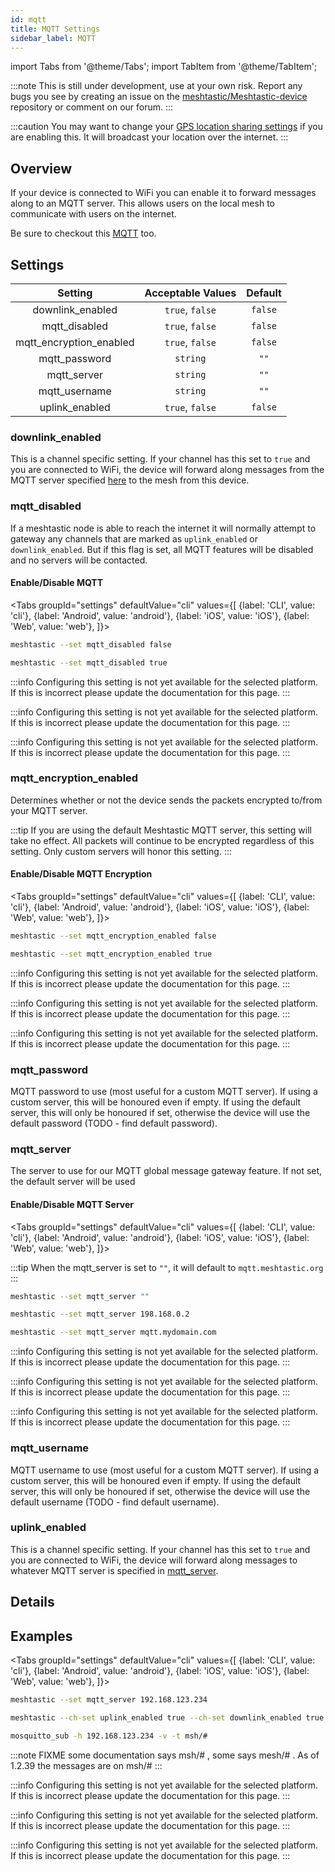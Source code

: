 ```yaml
---
id: mqtt
title: MQTT Settings
sidebar_label: MQTT
---
```


import Tabs from '@theme/Tabs';
import TabItem from '@theme/TabItem';

:::note
This is still under development, use at your own risk. Report any bugs you see by creating an issue on the [meshtastic/Meshtastic-device](https://github.com/meshtastic/Meshtastic-device) repository or comment on our forum.
:::

:::caution
You may want to change your [GPS location sharing settings](gps#location_share) if you are enabling this. It will broadcast your location over the internet.
:::

## Overview

If your device is connected to WiFi you can enable it to forward messages along to an MQTT server. This allows users on the local mesh to communicate with users on the internet.

Be sure to checkout this [MQTT](https://meshtastic.org/docs/software/other/mqtt) too.

## Settings

| Setting | Acceptable Values | Default |
| :-----: | :---------------: | :-----: |
| downlink_enabled | `true`, `false` | `false` |
| mqtt_disabled | `true`, `false` | `false` |
| mqtt_encryption_enabled | `true`, `false` | `false` |
| mqtt_password | `string` | `""` |
| mqtt_server | `string` | `""` |
| mqtt_username | `string` | `""` |
| uplink_enabled | `true`, `false` | `false` |

### downlink_enabled

This is a channel specific setting. If your channel has this set to `true` and you are connected to WiFi, the device will forward along messages from the MQTT server specified [here](#mqtt_server) to the mesh from this device.

### mqtt_disabled

If a meshtastic node is able to reach the internet it will normally attempt to gateway any channels that are marked as `uplink_enabled` or `downlink_enabled`. But if this flag is set, all MQTT features will be disabled and no servers will be contacted.

#### Enable/Disable MQTT
<Tabs
  groupId="settings"
  defaultValue="cli"
  values={[
    {label: 'CLI', value: 'cli'},
    {label: 'Android', value: 'android'},
    {label: 'iOS', value: 'iOS'},
    {label: 'Web', value: 'web'},
  ]}>
  <TabItem value="cli">

  ```bash title="Enable MQTT (Default)"
  meshtastic --set mqtt_disabled false
  ```
  ```bash title="Disable MQTT"
  meshtastic --set mqtt_disabled true
  ```

  </TabItem>
  <TabItem value="android">

:::info
Configuring this setting is not yet available for the selected platform. If this is incorrect please update the documentation for this page.
:::

  </TabItem>
  <TabItem value="iOS">

:::info
Configuring this setting is not yet available for the selected platform. If this is incorrect please update the documentation for this page.
:::

  </TabItem>
  <TabItem value="web">

:::info
Configuring this setting is not yet available for the selected platform. If this is incorrect please update the documentation for this page.
:::

  </TabItem>
</Tabs>

### mqtt_encryption_enabled

Determines whether or not the device sends the packets encrypted to/from your MQTT server.

:::tip
If you are using the default Meshtastic MQTT server, this setting will take no effect. All packets will continue to be encrypted regardless of this setting. Only custom servers will honor this setting.
:::

#### Enable/Disable MQTT Encryption
<Tabs
  groupId="settings"
  defaultValue="cli"
  values={[
    {label: 'CLI', value: 'cli'},
    {label: 'Android', value: 'android'},
    {label: 'iOS', value: 'iOS'},
    {label: 'Web', value: 'web'},
  ]}>
  <TabItem value="cli">

  ```bash title="Enable MQTT Encryption (Default)"
  meshtastic --set mqtt_encryption_enabled false
  ```
  ```bash title="Disable MQTT Encryption"
  meshtastic --set mqtt_encryption_enabled true
  ```

  </TabItem>
  <TabItem value="android">

:::info
Configuring this setting is not yet available for the selected platform. If this is incorrect please update the documentation for this page.
:::

  </TabItem>
  <TabItem value="iOS">

:::info
Configuring this setting is not yet available for the selected platform. If this is incorrect please update the documentation for this page.
:::

  </TabItem>
  <TabItem value="web">

:::info
Configuring this setting is not yet available for the selected platform. If this is incorrect please update the documentation for this page.
:::

  </TabItem>
</Tabs>

### mqtt_password

MQTT password to use (most useful for a custom MQTT server). If using a custom server, this will be honoured even if empty. If using the default server, this will only be honoured if set, otherwise the device will use the default password (TODO - find default password).

### mqtt_server

The server to use for our MQTT global message gateway feature. If not set, the default server will be used

#### Enable/Disable MQTT Server
<Tabs
  groupId="settings"
  defaultValue="cli"
  values={[
    {label: 'CLI', value: 'cli'},
    {label: 'Android', value: 'android'},
    {label: 'iOS', value: 'iOS'},
    {label: 'Web', value: 'web'},
  ]}>
  <TabItem value="cli">

:::tip
When the mqtt_server is set to `""`, it will default to `mqtt.meshtastic.org`
:::

  ```bash title="Enable MQTT Server - Public Meshtastic MQTT Server (Default)"
  meshtastic --set mqtt_server ""
  ```
  ```bash title="Enable MQTT Server - Personal MQTT Server (by IP)"
  meshtastic --set mqtt_server 198.168.0.2
  ```
  ```bash title="Enable MQTT Server - Personal MQTT Server (by URL)"
  meshtastic --set mqtt_server mqtt.mydomain.com
  ```

  </TabItem>
  <TabItem value="android">

:::info
Configuring this setting is not yet available for the selected platform. If this is incorrect please update the documentation for this page.
:::

  </TabItem>
  <TabItem value="iOS">

:::info
Configuring this setting is not yet available for the selected platform. If this is incorrect please update the documentation for this page.
:::

  </TabItem>
  <TabItem value="web">

:::info
Configuring this setting is not yet available for the selected platform. If this is incorrect please update the documentation for this page.
:::

  </TabItem>
</Tabs>

### mqtt_username

MQTT username to use (most useful for a custom MQTT server). If using a custom server, this will be honoured even if empty. If using the default server, this will only be honoured if set, otherwise the device will use the default username (TODO - find default username).

### uplink_enabled

This is a channel specific setting. If your channel has this set to `true` and you are connected to WiFi, the device will forward along messages to whatever MQTT server is specified in [mqtt_server](#mqtt_server).

## Details

<!--- TODO --->

## Examples

<Tabs
groupId="settings"
defaultValue="cli"
values={[
{label: 'CLI', value: 'cli'},
{label: 'Android', value: 'android'},
{label: 'iOS', value: 'iOS'},
{label: 'Web', value: 'web'},
]}>
  <TabItem value="cli">

```bash title="Set server"
meshtastic --set mqtt_server 192.168.123.234
```

```bash title="Enable MQTT server to mesh"
meshtastic --ch-set uplink_enabled true --ch-set downlink_enabled true --ch-index 0
```

```bash title="View raw encoded messages using mosquitto"
mosquitto_sub -h 192.168.123.234 -v -t msh/#
```

:::note
FIXME some documentation says msh/# , some says mesh/# . As of 1.2.39 the messages are on msh/#
:::
  </TabItem>
  <TabItem value="android">

:::info
Configuring this setting is not yet available for the selected platform. If this is incorrect please update the documentation for this page.
:::

  </TabItem>
  <TabItem value="iOS">

:::info
Configuring this setting is not yet available for the selected platform. If this is incorrect please update the documentation for this page.
:::

  </TabItem>
  <TabItem value="web">

:::info
Configuring this setting is not yet available for the selected platform. If this is incorrect please update the documentation for this page.
:::

  </TabItem>
</Tabs>
